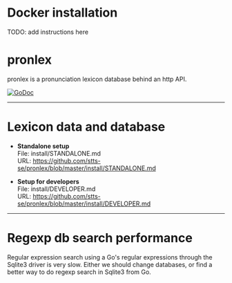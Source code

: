 # Docker installation

TODO: add instructions here


# pronlex
pronlex is a pronunciation lexicon database behind an http API.

[![GoDoc](https://godoc.org/github.com/stts-se/pronlex?status.svg)](https://godoc.org/github.com/stts-se/pronlex)

---

# Lexicon data and database

* **Standalone setup**    
File: install/STANDALONE.md   
URL: https://github.com/stts-se/pronlex/blob/master/install/STANDALONE.md

* **Setup for developers**    
File: install/DEVELOPER.md   
URL: https://github.com/stts-se/pronlex/blob/master/install/DEVELOPER.md



---
# Regexp db search performance

Regular expression search using a Go's regular expressions through the Sqlite3 driver is very slow. Either we should change databases, or find a better way to do regexp search in Sqlite3 from Go.


